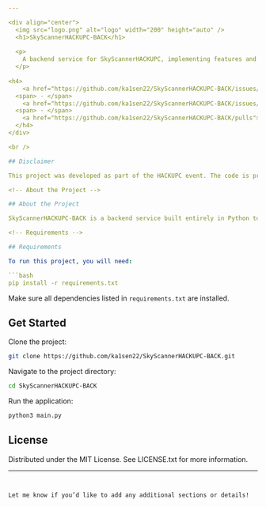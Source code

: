 ```yaml
---

<div align="center">
  <img src="logo.png" alt="logo" width="200" height="auto" />
  <h1>SkyScannerHACKUPC-BACK</h1>
  
  <p>
    A backend service for SkyScannerHACKUPC, implementing features and functionalities to support the project.
  </p>
  
<h4>
    <a href="https://github.com/ka1sen22/SkyScannerHACKUPC-BACK/issues/">Report Bug</a>
  <span> · </span>
    <a href="https://github.com/ka1sen22/SkyScannerHACKUPC-BACK/issues/">Request Feature</a>
  <span> · </span>
    <a href="https://github.com/ka1sen22/SkyScannerHACKUPC-BACK/pulls">Contribute</a>
  </h4>
</div>

<br />

## Disclaimer

This project was developed as part of the HACKUPC event. The code is provided as-is, and further development or maintenance is not guaranteed. Feel free to adapt the code to your needs.

<!-- About the Project -->

## About the Project

SkyScannerHACKUPC-BACK is a backend service built entirely in Python to support the SkyScannerHACKUPC project. It provides essential APIs and backend functionalities to ensure seamless integration and performance.

<!-- Requirements -->

## Requirements

To run this project, you will need:

```bash
pip install -r requirements.txt
```

Make sure all dependencies listed in `requirements.txt` are installed.

<!-- Get Started -->

## Get Started

Clone the project:

```bash
git clone https://github.com/ka1sen22/SkyScannerHACKUPC-BACK.git
```

Navigate to the project directory:

```bash
cd SkyScannerHACKUPC-BACK
```

Run the application:

```bash
python3 main.py
```

<!-- License -->

## License

Distributed under the MIT License. See LICENSE.txt for more information.

---
```


Let me know if you’d like to add any additional sections or details!
